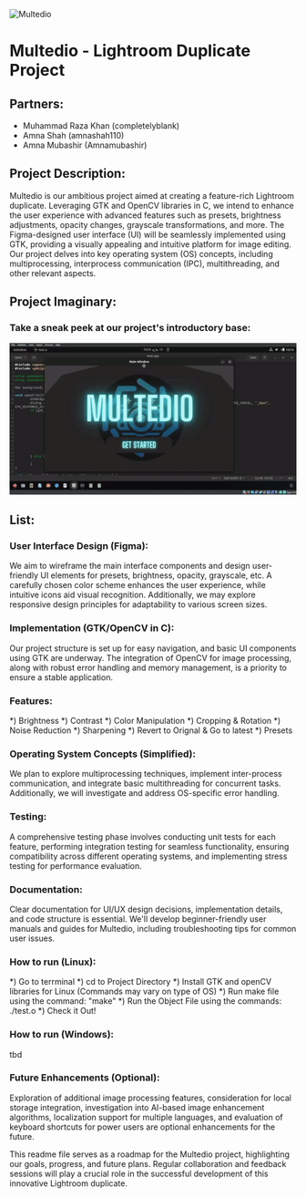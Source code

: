 ![Multedio](https://github.com/completelyblank/Multedio/assets/105001837/b4bbd047-2721-4169-99a4-852a4d630b4d)

# Multedio - Lightroom Duplicate Project

## Partners:

- Muhammad Raza Khan (completelyblank)
- Amna Shah (amnashah110)
- Amna Mubashir (Amnamubashir)

## Project Description:

Multedio is our ambitious project aimed at creating a feature-rich Lightroom duplicate. Leveraging GTK and OpenCV libraries in C, we intend to enhance the user experience with advanced features such as presets, brightness adjustments, opacity changes, grayscale transformations, and more. The Figma-designed user interface (UI) will be seamlessly implemented using GTK, providing a visually appealing and intuitive platform for image editing. Our project delves into key operating system (OS) concepts, including multiprocessing, interprocess communication (IPC), multithreading, and other relevant aspects.

## Project Imaginary:

### Take a sneak peek at our project's introductory base:
![](https://github.com/completelyblank/Multedio/blob/main/src/Multedio_Open.gif)

## List:

### User Interface Design (Figma):

We aim to wireframe the main interface components and design user-friendly UI elements for presets, brightness, opacity, grayscale, etc. A carefully chosen color scheme enhances the user experience, while intuitive icons aid visual recognition. Additionally, we may explore responsive design principles for adaptability to various screen sizes.

### Implementation (GTK/OpenCV in C):

Our project structure is set up for easy navigation, and basic UI components using GTK are underway. The integration of OpenCV for image processing, along with robust error handling and memory management, is a priority to ensure a stable application.

### Features:

*) Brightness
*) Contrast
*) Color Manipulation
*) Cropping & Rotation
*) Noise Reduction
*) Sharpening
*) Revert to Orignal & Go to latest
*) Presets

### Operating System Concepts (Simplified):

We plan to explore multiprocessing techniques, implement inter-process communication, and integrate basic multithreading for concurrent tasks. Additionally, we will investigate and address OS-specific error handling.

### Testing:

A comprehensive testing phase involves conducting unit tests for each feature, performing integration testing for seamless functionality, ensuring compatibility across different operating systems, and implementing stress testing for performance evaluation.

### Documentation:

Clear documentation for UI/UX design decisions, implementation details, and code structure is essential. We'll develop beginner-friendly user manuals and guides for Multedio, including troubleshooting tips for common user issues.

### How to run (Linux):
*) Go to terrminal
*) cd to Project Directory
*) Install GTK and openCV libraries for Linux (Commands may vary on type of OS)
*) Run make file using the command: "make"
*) Run the Object File using the commands: ./test.o
*) Check it Out!

### How to run (Windows):
tbd

### Future Enhancements (Optional):

Exploration of additional image processing features, consideration for local storage integration, investigation into AI-based image enhancement algorithms, localization support for multiple languages, and evaluation of keyboard shortcuts for power users are optional enhancements for the future.

This readme file serves as a roadmap for the Multedio project, highlighting our goals, progress, and future plans. Regular collaboration and feedback sessions will play a crucial role in the successful development of this innovative Lightroom duplicate.
